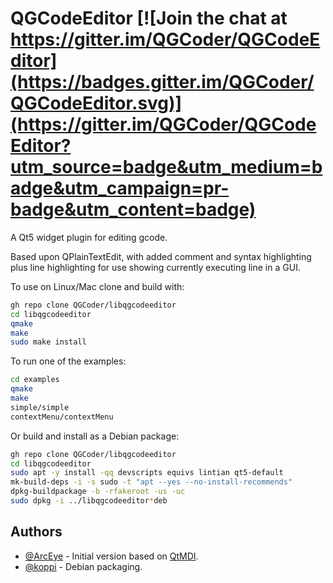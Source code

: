 # QGCodeEditor [![Join the chat at https://gitter.im/QGCoder/QGCodeEditor](https://badges.gitter.im/QGCoder/QGCodeEditor.svg)](https://gitter.im/QGCoder/QGCodeEditor?utm_source=badge&utm_medium=badge&utm_campaign=pr-badge&utm_content=badge)

A Qt5 widget plugin for editing gcode.

Based upon QPlainTextEdit, with added comment and
syntax highlighting plus line highlighting for use
showing currently executing line in a GUI.

To use on Linux/Mac clone and build with:
```bash
gh repo clone QGCoder/libqgcodeeditor
cd libqgcodeeditor
qmake
make
sudo make install
```
To run one of the examples:
```bash
cd examples
qmake
make
simple/simple
contextMenu/contextMenu
```

Or build and install as a Debian package:
```bash
gh repo clone QGCoder/libqgcodeeditor
cd libqgcodeeditor
sudo apt -y install -qq devscripts equivs lintian qt5-default
mk-build-deps -i -s sudo -t "apt --yes --no-install-recommends"
dpkg-buildpackage -b -rfakeroot -us -uc
sudo dpkg -i ../libqgcodeeditor*deb
```

## Authors

* [@ArcEye](https://github.com/ArcEye) - Initial version based on [QtMDI](https://github.com/unseenlaser/qtMDI).
* [@koppi](https://github.com/koppi) - Debian packaging.

